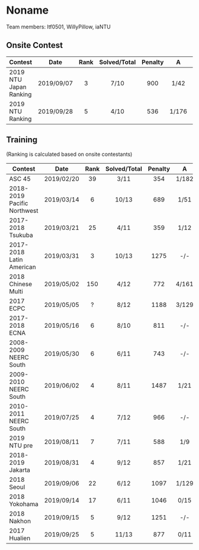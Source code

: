 Noname
================

Team members: ltf0501, WillyPillow, iaNTU

## Onsite Contest
| Contest                          | Date          | Rank | Solved/Total | Penalty | A | B | C | D | E | F | G | H | I | J | K | L | M |
|----------------------------------|:-------------:|:----:|:------------:|:-------:|:-:|:-:|:-:|:-:|:-:|:-:|:-:|:-:|:-:|:-:|:-:|:-:|:-:|
| 2019 NTU Japan Ranking                         | 2019/09/07          | 3 | 7/10 | 900 | 1/42 | 0/79 | 5/198 | 0/200 | 0/73 | 1/58 | 1/- | -/- | 0/110 | -/- | x | x | x |
| 2019 NTU Ranking                         | 2019/09/28          | 5 | 4/10 | 536 | 1/176 | 1/22 | -/- | 2/- | 0/266 | -/- | -/- | -/- | 0/52 | -/- | x | x | x |

## Training
(Ranking is calculated based on onsite contestants)

| Contest                          | Date          | Rank | Solved/Total | Penalty | A | B | C | D | E | F | G | H | I | J | K | L | M |
|----------------------------------|:-------------:|:----:|:------------:|:-------:|:-:|:-:|:-:|:-:|:-:|:-:|:-:|:-:|:-:|:-:|:-:|:-:|:-:|
| ASC 45                          | 2019/02/20          | 39 | 3/11 | 354 | 1/182 | 7/- | -/- | 3/57 | -/- | 1/75 | -/- | -/- | -/- | -/- | -/- | x | x |
| 2018-2019 Pacific Northwest                          | 2019/03/14          | 6 | 10/13 | 689 | 1/51 | 1/41 | 1/71 | 1/132 | -/- | 1/197 | 1/16 | 1/24 | 3/- | 1/6 | 1/117 | 1/44 | -/- |
| 2017-2018 Tsukuba                         | 2019/03/21          | 25 | 4/11 | 359 | 1/12 | 1/102 | 1/54 | -/- | 3/- | 3/- | -/- | -/- | 1/191 | -/- | -/- | x | x |
| 2017-2018 Latin American                          | 2019/03/31          | 3 | 10/13 | 1275 | -/- | 1/97 | 3/37 | -/- | 1/70 | 1/81 | 1/200 | 1/74 | 1/132 | 1/46 | 1/225 | 1/283 | 2/- |
| 2018 Chinese Multi                          | 2019/05/02          | 150 | 4/12 | 772 | 4/161 | 6/238 | -/- | 2/181 | 1/12 | -/- | -/- | -/- | -/- | 9/- | -/- | -/- | x |
| 2017 ECPC                          | 2019/05/05          | ? | 8/12 | 1188 | 3/129 | -/- | -/- | 2/244 | 1/282 | 1/181 | 4/65 | 2/- | -/- | 1/135 | 1/9 | 2/3 | x |
| 2017-2018 ECNA                          | 2019/05/16          | 6 | 8/10 | 811 | -/- | 1/252 | 1/14 | 1/46 | 1/85 | 1/112 | 1/42 | 1/20 | -/- | 7/120 | x | x | x |
| 2008-2009 NEERC South                          | 2019/05/30          | 6 | 6/11 | 743 | -/- | 1/217 | 3/54 | -/- | 3/189 | 1/25 | 1/25 | -/- | -/- | -/- | 1/153 | x | x |
| 2009-2010 NEERC South                          | 2019/06/02          | 4 | 8/11 | 1487 | 1/21 | 2/- | 5/234 | 6/256 | 1/- | 1/171 | 1/57 | 2/78 | -/- | 2/142 | 2/288 | x | x |
| 2010-2011 NEERC South                          | 2019/07/25          | 4 | 7/12 | 966 | -/- | 1/11 | 1/240 | 2/158 | 1/86 | 1/78 | 4/138 | -/- | -/- | 1/175 | -/- | -/- | x |
| 2019 NTU pre                          | 2019/08/11          | 7 | 7/11 | 588 | 1/9 | 0/- | 5/- | 6/- | 0/6 | 0/- | 2/45 | 0/38 | 0/21 | 0/111 | 4/218 | x | x |
| 2018-2019 Jakarta                          | 2019/08/31          | 4 | 9/12 | 857 | 1/21 | 0/- | 5/- | 0/57 | 1/- | 2/289 | 0/76 | 0/115 | 0/13 | 0/30 | 0/148 | 0/48 | x |
| 2018 Seoul                          | 2019/09/06          | 22 | 6/12 | 1097 | 1/129 | 0/- | 1/- | 0/5 | 1/- | 4/247 | 0/197 | 0/- | 0/- | 2/92 | 1/- | 1/267 | x |
| 2018 Yokohama                          | 2019/09/14          | 17 | 6/11 | 1046 | 0/15 | 2/81 | 2/106 | 1/279 | -/- | -/- | 2/161 | -/- | -/- | -/- | 2/224 | x | x |
| 2018 Nakhon                          | 2019/09/15          | 5 | 9/12 | 1251 | -/- | 4/- | 1/21 | 0/10 | 1/166 | 3/234 | 1/29 | 0/73 | -/- | 0/113 | 4/229 | 2/136 | x |
| 2017 Hualien                          | 2019/09/25          | 5 | 11/13 | 877 | 0/11 | 0/8 | 0/53 | 0/19 | 0/30 | -/- | 0/167 | 1/63 | 0/35 | -/- | 1/144 | 0/185 | 1/156 |

